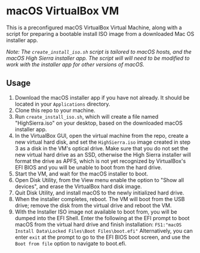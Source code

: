# macOS VirtualBox VM

This is a preconfigured macOS VirtualBox Virtual Machine, along with a script for preparing a bootable install ISO image from a downloaded Mac OS installer app.

*Note: The `create_install_iso.sh` script is tailored to macOS hosts, and the macOS High Sierra installer app. The script will will need to be modified to work with the installer app for other versions of macOS.*

## Usage

1. Download the macOS installer app if you have not already. It should be located in your `Applications` directory.
2. Clone this repo to your machine.
3. Run `create_install_iso.sh`, which will create a file named "HighSierra.iso" on your desktop, based on the downloaded macOS installer app.
4. In the VirtualBox GUI, open the virtual machine from the repo, create a new virtual hard disk, and set the `HighSierra.iso` image created in step 3 as a disk in the VM's optical drive. Make sure that you do not set the new virtual hard drive as an SSD, otherwise the High Sierra installer will format the drive as APFS, which is not yet recognized by VirtualBox's EFI BIOS and you will be unable to boot from the hard drive.
5. Start the VM, and wait for the macOS installer to boot.
6. Open Disk Utility, from the View menu enable the option to "Show all devices", and erase the VirtualBox hard disk image.
7. Quit Disk Utility, and install macOS to the newly initialized hard drive.
8. When the installer completes, reboot. The VM will boot from the USB drive; remove the disk from the virtual drive and reboot the VM.
9. With the Installer ISO image not available to boot from, you will be dumped into the EFI Shell. Enter the following at the EFI prompt to boot macOS from the virtual hard drive and finish installation: `FS1:"macOS Install Data\Locked Files\Boot Files\boot.efi"` Alternatively, you can enter `exit` at the prompt to go to the EFI BIOS boot screen, and use the `Boot from file` option to navigate to boot.efi.
